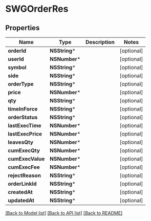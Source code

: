 # SWGOrderRes

## Properties
Name | Type | Description | Notes
------------ | ------------- | ------------- | -------------
**orderId** | **NSString*** |  | [optional] 
**userId** | **NSNumber*** |  | [optional] 
**symbol** | **NSString*** |  | [optional] 
**side** | **NSString*** |  | [optional] 
**orderType** | **NSString*** |  | [optional] 
**price** | **NSNumber*** |  | [optional] 
**qty** | **NSString*** |  | [optional] 
**timeInForce** | **NSString*** |  | [optional] 
**orderStatus** | **NSString*** |  | [optional] 
**lastExecTime** | **NSNumber*** |  | [optional] 
**lastExecPrice** | **NSNumber*** |  | [optional] 
**leavesQty** | **NSNumber*** |  | [optional] 
**cumExecQty** | **NSNumber*** |  | [optional] 
**cumExecValue** | **NSNumber*** |  | [optional] 
**cumExecFee** | **NSNumber*** |  | [optional] 
**rejectReason** | **NSString*** |  | [optional] 
**orderLinkId** | **NSString*** |  | [optional] 
**createdAt** | **NSString*** |  | [optional] 
**updatedAt** | **NSString*** |  | [optional] 

[[Back to Model list]](../README.md#documentation-for-models) [[Back to API list]](../README.md#documentation-for-api-endpoints) [[Back to README]](../README.md)


